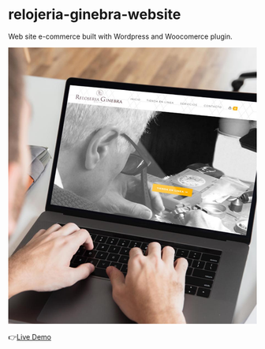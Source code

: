 # relojeria-ginebra-website

Web site e-commerce built with Wordpress and Woocomerce plugin.

!['résultat'](./relojeria-ginebra-website.jpg)

👉[Live Demo](https://www.relojeriaginebra.com/)
